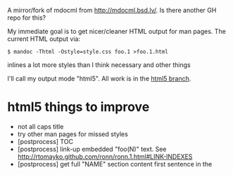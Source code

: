 A mirror/fork of mdocml from <http://mdocml.bsd.lv/>.
Is there another GH repo for this?

My immediate goal is to get nicer/cleaner HTML output for man pages.
The current HTML output via:

    $ mandoc -Thtml -Ostyle=style.css foo.1 >foo.1.html

inlines a lot more styles than I think necessary and other things

I'll call my output mode "html5". All work is in the [html5
branch](https://github.com/trentm/mdocml/tree/html5).


# html5 things to improve

- not all caps title
- try other man pages for missed styles
- [postprocess] TOC
- [postprocess] link-up embedded "foo(N)" text. See
  <http://rtomayko.github.com/ronn/ronn.1.html#LINK-INDEXES>
- [postprocess] get full "NAME" section content first sentence in the <title>

# Someday/Maybe

- <header>, <footer>
- `&#91;` and others necessary?
- decide if all the list-* styles are necessary (see style.css)
- a way to control the OS in footer
- optional OS in <title> (e.g. to get google juice and association
  for the OS).



# Dev Notes

    make mandoc
    ./mandoc -Thtml -Ostyle=style.css preconv.1 > preconv.1.html
    ./mandoc -Thtml5 -Ostyle=style.css preconv.1 > preconv.1.html5
    diff -u preconv.1.html preconv.1.html5


https://github.com/h5bp/html5-boilerplate/blob/master/index.html
